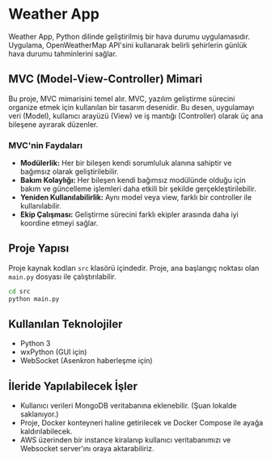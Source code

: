 # Weather App

Weather App, Python dilinde geliştirilmiş bir hava durumu uygulamasıdır. Uygulama, OpenWeatherMap API'sini kullanarak belirli şehirlerin günlük hava durumu tahminlerini sağlar.

## MVC (Model-View-Controller) Mimari

Bu proje, MVC mimarisini temel alır. MVC, yazılım geliştirme sürecini organize etmek için kullanılan bir tasarım desenidir. Bu desen, uygulamayı veri (Model), kullanıcı arayüzü (View) ve iş mantığı (Controller) olarak üç ana bileşene ayırarak düzenler.

### MVC'nin Faydaları

- **Modülerlik:** Her bir bileşen kendi sorumluluk alanına sahiptir ve bağımsız olarak geliştirilebilir.
- **Bakım Kolaylığı:** Her bileşen kendi bağımsız modülünde olduğu için bakım ve güncelleme işlemleri daha etkili bir şekilde gerçekleştirilebilir.
- **Yeniden Kullanılabilirlik:** Aynı model veya view, farklı bir controller ile kullanılabilir.
- **Ekip Çalışması:** Geliştirme sürecini farklı ekipler arasında daha iyi koordine etmeyi sağlar.

## Proje Yapısı

Proje kaynak kodları `src` klasörü içindedir. Proje, ana başlangıç noktası olan `main.py` dosyası ile çalıştırılabilir.

```bash
cd src
python main.py
```

## Kullanılan Teknolojiler

- Python 3
- wxPython (GUI için)
- WebSocket (Asenkron haberleşme için)

## İleride Yapılabilecek İşler

- Kullanıcı verileri MongoDB veritabanına eklenebilir. (Şuan lokalde saklanıyor.)
- Proje, Docker konteyneri haline getirilecek ve Docker Compose ile ayağa kaldırılabilecek.
- AWS üzerinden bir instance kiralanıp kullanıcı veritabanımızı ve Websocket server'ını oraya aktarabiliriz.
